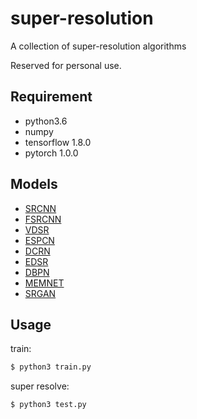 # super-resolution
A collection of super-resolution algorithms

Reserved for personal use.

## Requirement
- python3.6
- numpy
- tensorflow 1.8.0
- pytorch 1.0.0

## Models
- [SRCNN](https://github.com/wyannn/SR-methods-for-fun/tree/master/srcnn)
- [FSRCNN](https://github.com/wyannn/SR-methods-for-fun/tree/master/fsrcnn)
- [VDSR](https://github.com/wyannn/SR-methods-for-fun/tree/master/vdsr)
- [ESPCN](https://github.com/wyannn/SR-methods-for-fun/tree/master/espcn)
- [DCRN](https://github.com/wyannn/SR-methods-for-fun/tree/master/drcn)
- [EDSR](https://github.com/wyannn/SR-methods-for-fun/tree/master/edsr)
- [DBPN](https://github.com/wyannn/SR-methods-for-fun/tree/master/dbpn)
- [MEMNET](https://github.com/wyannn/SR-methods-for-fun/tree/master/memnet)
- [SRGAN](https://github.com/icpm/super-resolution/tree/master/SRGAN)

## Usage
train:

```bash
$ python3 train.py 
```

super resolve:

```bash
$ python3 test.py
```

